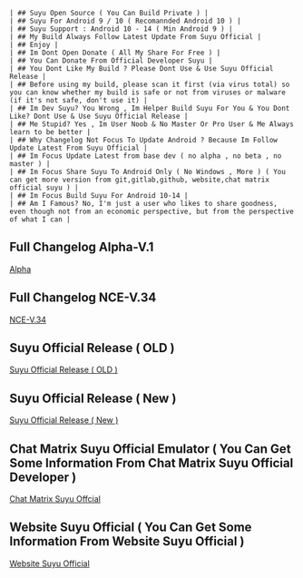 ~~~
| ## Suyu Open Source ( You Can Build Private ) |
| ## Suyu For Android 9 / 10 ( Recomannded Android 10 ) |
| ## Suyu Support : Android 10 - 14 ( Min Android 9 ) |
| ## My Build Always Follow Latest Update From Suyu Official |
| ## Enjoy |
| ## Im Dont Open Donate ( All My Share For Free ) |
| ## You Can Donate From Official Developer Suyu |
| ## You Dont Like My Build ? Please Dont Use & Use Suyu Official Release |
| ## Before using my build, please scan it first (via virus total) so you can know whether my build is safe or not from viruses or malware (if it's not safe, don't use it) |
| ## Im Dev Suyu? You Wrong , Im Helper Build Suyu For You & You Dont Like? Dont Use & Use Suyu Official Release |
| ## Me Stupid? Yes , Im User Noob & No Master Or Pro User & Me Always learn to be better |
| ## Why Changelog Not Focus To Update Android ? Because Im Follow Update Latest From Suyu Official |
| ## Im Focus Update Latest from base dev ( no alpha , no beta , no master ) |
| ## Im Focus Share Suyu To Android Only ( No Windows , More ) ( You can get more version from git,gitlab,github, website,chat matrix official suyu ) |
| ## Im Focus Build Suyu For Android 10-14 |
| ## Am I Famous? No, I'm just a user who likes to share goodness, even though not from an economic perspective, but from the perspective of what I can |
~~~


## Full Changelog Alpha-V.1 ##
[Alpha](https://github.com/XForYouX/Suyu-Android-9/releases/tag/Alpha-V.1)

## Full Changelog NCE-V.34 ##
[NCE-V.34](https://github.com/XForYouX/Suyu-Android-9/releases/tag/NCE-V.34)

## Suyu Official Release  ( OLD )
[Suyu Official Release ( OLD )](https://gitlab.com/suyu-emu/suyu-releases/-/tree/master)

## Suyu Official Release ( New )
[Suyu Official Release ( New )](https://git.suyu.dev/suyu/suyu/releases/)

## Chat Matrix Suyu Official Emulator ( You Can Get Some Information From Chat Matrix Suyu Official Developer )
[Chat Matrix Suyu Offcial](https://chat.suyu.dev)

## Website Suyu Official ( You Can Get Some Information From Website Suyu Official )
[Website Suyu Official](https://suyu.dev)
